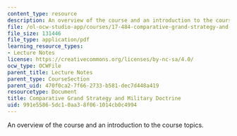 ```yaml
---
content_type: resource
description: An overview of the course and an introduction to the course topics.
file: /ol-ocw-studio-app/courses/17-484-comparative-grand-strategy-and-military-doctrine-fall-2004/991e55865dc10aa38f061014cb0c4994_com_grd_strgy_04.pdf
file_size: 131446
file_type: application/pdf
learning_resource_types:
- Lecture Notes
license: https://creativecommons.org/licenses/by-nc-sa/4.0/
ocw_type: OCWFile
parent_title: Lecture Notes
parent_type: CourseSection
parent_uid: 470f0ca2-7f66-2733-b581-dec7d448a419
resourcetype: Document
title: Comparative Grand Strategy and Military Doctrine
uid: 991e5586-5dc1-0aa3-8f06-1014cb0c4994
---
```

An overview of the course and an introduction to the course topics.
